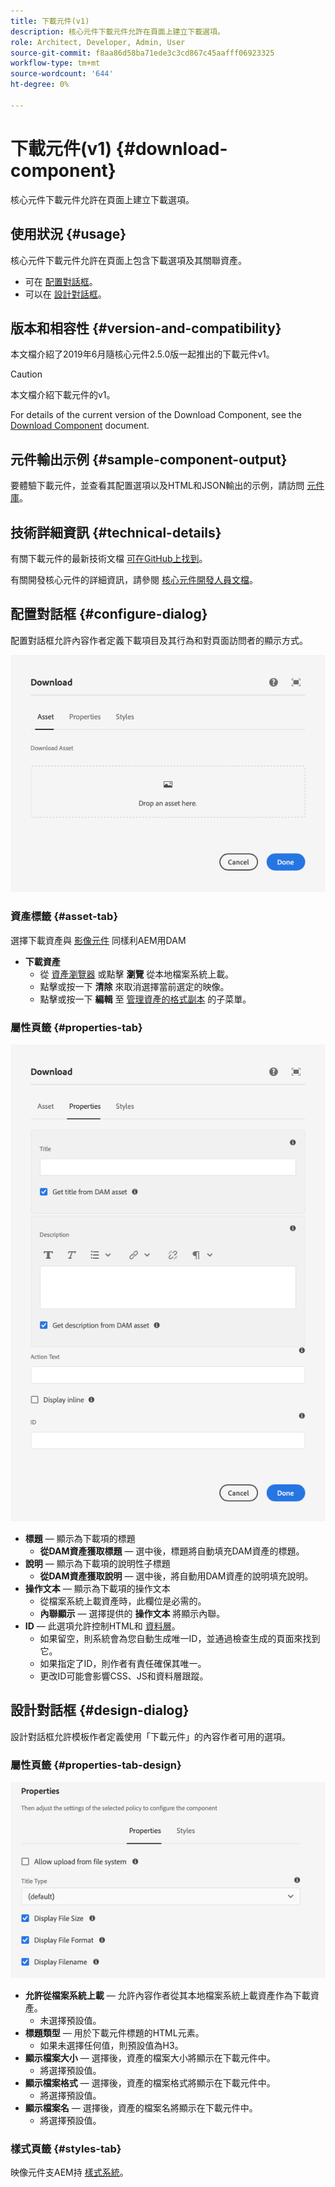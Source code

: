 ```yaml
---
title: 下載元件(v1)
description: 核心元件下載元件允許在頁面上建立下載選項。
role: Architect, Developer, Admin, User
source-git-commit: f8aa86d58ba71ede3c3cd867c45aafff06923325
workflow-type: tm+mt
source-wordcount: '644'
ht-degree: 0%

---
```



# 下載元件(v1) {#download-component}

核心元件下載元件允許在頁面上建立下載選項。

## 使用狀況 {#usage}

核心元件下載元件允許在頁面上包含下載選項及其關聯資產。

* 可在 [配置對話框](#configure-dialog)。
* 可以在 [設計對話框](#design-dialog)。

## 版本和相容性 {#version-and-compatibility}

本文檔介紹了2019年6月隨核心元件2.5.0版一起推出的下載元件v1。

>[!CAUTION]
>
>本文檔介紹下載元件的v1。
>
>For details of the current version of the Download Component, see the [Download Component](/help/components/download.md) document.

## 元件輸出示例 {#sample-component-output}

要體驗下載元件，並查看其配置選項以及HTML和JSON輸出的示例，請訪問 [元件庫](https://adobe.com/go/aem_cmp_library_download)。

## 技術詳細資訊 {#technical-details}

有關下載元件的最新技術文檔 [可在GitHub上找到](https://adobe.com/go/aem_cmp_tech_download_v1)。

有關開發核心元件的詳細資訊，請參閱 [核心元件開發人員文檔](/help/developing/overview.md)。

## 配置對話框 {#configure-dialog}

配置對話框允許內容作者定義下載項目及其行為和對頁面訪問者的顯示方式。

![「下載元件的編輯」對話框的「資產」頁籤](/help/assets/download-edit-asset.png)

### 資產標籤 {#asset-tab}

選擇下載資產與 [影像元件](image-v1.md) 同樣利AEM用DAM

* **下載資產**
   * 從 [資產瀏覽器](https://experienceleague.adobe.com/docs/experience-manager-cloud-service/sites/authoring/fundamentals/environment-tools.html) 或點擊 **瀏覽** 從本地檔案系統上載。
   * 點擊或按一下 **清除** 來取消選擇當前選定的映像。
   * 點擊或按一下 **編輯** 至 [管理資產的格式副本](https://experienceleague.adobe.com/docs/experience-manager-cloud-service/assets/manage/manage-digital-assets.html) 的子菜單。

### 屬性頁籤 {#properties-tab}

![下載元件編輯對話框的屬性頁籤](/help/assets/download-edit-properties.png)

* **標題**  — 顯示為下載項的標題
   * **從DAM資產獲取標題**  — 選中後，標題將自動填充DAM資產的標題。
* **說明**  — 顯示為下載項的說明性子標題
   * **從DAM資產獲取說明**  — 選中後，將自動用DAM資產的說明填充說明。
* **操作文本**  — 顯示為下載項的操作文本
   * 從檔案系統上載資產時，此欄位是必需的。
   * **內聯顯示**  — 選擇提供的 **操作文本** 將顯示內聯。
* **ID**  — 此選項允許控制HTML和 [資料層](/help/developing/data-layer/overview.md)。
   * 如果留空，則系統會為您自動生成唯一ID，並通過檢查生成的頁面來找到它。
   * 如果指定了ID，則作者有責任確保其唯一。
   * 更改ID可能會影響CSS、JS和資料層跟蹤。

## 設計對話框 {#design-dialog}

設計對話框允許模板作者定義使用「下載元件」的內容作者可用的選項。

### 屬性頁籤 {#properties-tab-design}

![下載元件的「設計」對話框](/help/assets/download-design.png)

* **允許從檔案系統上載**  — 允許內容作者從其本地檔案系統上載資產作為下載資產。
   * 未選擇預設值。
* **標題類型**  — 用於下載元件標題的HTML元素。
   * 如果未選擇任何值，則預設值為H3。
* **顯示檔案大小**  — 選擇後，資產的檔案大小將顯示在下載元件中。
   * 將選擇預設值。
* **顯示檔案格式**  — 選擇後，資產的檔案格式將顯示在下載元件中。
   * 將選擇預設值。
* **顯示檔案名**  — 選擇後，資產的檔案名將顯示在下載元件中。
   * 將選擇預設值。

### 樣式頁籤 {#styles-tab}

映像元件支AEM持 [樣式系統](/help/get-started/authoring.md#component-styling)。
